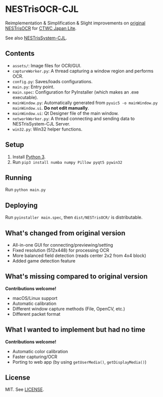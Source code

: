# NESTrisOCR-CJL

Reimplementation & Simplification & Slight improvements on [original NESTrisOCR](https://github.com/alex-ong/NESTrisOCR) for [CTWC Japan Lite](https://sites.google.com/view/classic-tetris-japan/).

See also [NESTrisSystem-CJL](https://github.com/NESTetrisJP/NESTrisSystem-CJL).

## Contents

* `assets/`: Image files for OCR/GUI.
* `captureWorker.py`: A thread capturing a window region and performs OCR.
* `config.py`: Saves/loads configurations.
* `main.py`: Entry point.
* `main.spec`: Configuration for PyInstaller (which makes an .exe executable).
* `mainWindow.py`: Automatically generated from `pyuic5 -o mainWindow.py mainWindow.ui`. **Do not edit manually**.
* `mainWindow.ui`: Qt Designer file of the main window.
* `networkWorker.py`: A thread connecting and sending data to NESTrisSystem-CJL Server.
* `win32.py`: Win32 helper functions.

## Setup

1. Install [Python 3](https://www.python.org/downloads/).
2. Run `pip3 install numba numpy Pillow pyqt5 pywin32`

## Running

Run `python main.py`

## Deploying

Run `pyinstaller main.spec`, then `dist/NESTrisOCR/` is distributable.

## What's changed from original version

* All-in-one GUI for connecting/previewing/setting
* Fixed resolution (512x448) for processing OCR
* More balanced field detection (reads center 2x2 from 4x4 block)
* Added game detection feature

## What's missing compared to original version

**Contributions welcome!**

* macOS/Linux support
* Automatic calibration
* Different window capture methods (File, OpenCV, etc.)
* Different packet format

## What I wanted to implement but had no time

**Contributions welcome!**

* Automatic color calibration
* Faster capturing/OCR
* Porting to web app (by using `getUserMedia()`, `getDisplayMedia()`)

## License

MIT. See [LICENSE](LICENSE).